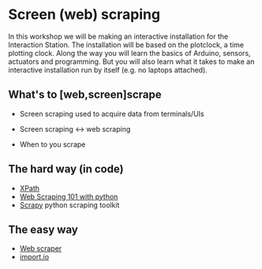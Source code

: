 # Screen (web) scraping

In this workshop we will be making an interactive installation for the Interaction Station. The installation will be based on the plotclock, a time plotting clock. Along the way you will learn the basics of Arduino, sensors, actuators and programming. But you will also learn what it takes to make an interactive installation run by itself (e.g. no laptops attached).

## What's to [web,screen]scrape
 * Screen scraping used to acquire data from terminals/UIs
 * Screen scraping <-> web scraping

 * When to you scrape

## The hard way (in code)
* [XPath](http://www.w3schools.com/xpath/xpath_syntax.asp) 
* [Web Scraping 101 with python](http://www.gregreda.com/2013/03/03/web-scraping-101-with-python/)
* [Scrapy](http://scrapy.org/) python scraping toolkit

## The easy way
* [Web scraper](http://webscraper.io/)
* [import.io](https://import.io/)

